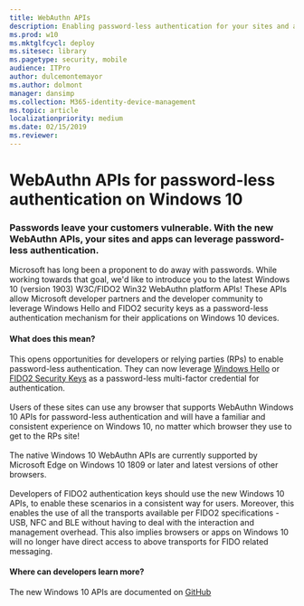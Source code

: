 ```yaml
---
title: WebAuthn APIs 
description: Enabling password-less authentication for your sites and apps
ms.prod: w10
ms.mktglfcycl: deploy
ms.sitesec: library
ms.pagetype: security, mobile
audience: ITPro
author: dulcemontemayor
ms.author: dolmont
manager: dansimp
ms.collection: M365-identity-device-management
ms.topic: article
localizationpriority: medium
ms.date: 02/15/2019
ms.reviewer: 
---
```

# WebAuthn APIs for password-less authentication on Windows 10 


### Passwords leave your customers vulnerable. With the new WebAuthn APIs, your sites and apps can leverage password-less authentication.

Microsoft has long been a proponent to do away with passwords.
While working towards that goal, we'd like to introduce you to the latest Windows 10 (version 1903) W3C/FIDO2 Win32 WebAuthn platform APIs!
These APIs allow Microsoft developer partners and the developer community to leverage Windows Hello and FIDO2 security keys
as a password-less authentication mechanism for their applications on Windows 10 devices. 

#### What does this mean?
This opens opportunities for developers or relying parties (RPs) to enable password-less authentication.
They can now leverage [Windows Hello](https://aka.ms/whfb) or [FIDO2 Security Keys](https://docs.microsoft.com/windows/security/identity-protection/hello-for-business/microsoft-compatible-security-key)
as a password-less multi-factor credential for authentication.  
<br>
Users of these sites can use any browser that supports WebAuthn Windows 10 APIs for password-less authentication
 and will have a familiar and consistent experience on Windows 10, no matter which browser they use to get to the RPs site!
<br> <br>
The native Windows 10 WebAuthn APIs are currently supported by Microsoft Edge on Windows 10 1809 or later
 and latest versions of other browsers.
<br> <br>
Developers of FIDO2 authentication keys should use the new Windows 10 APIs, to enable these scenarios in a consistent way for users.
 Moreover, this enables the use of all the transports available per FIDO2 specifications - USB, NFC and BLE
 without having to deal with the interaction and management overhead. 
This also implies browsers or apps on Windows 10 will no longer have direct access to above transports for FIDO related messaging. 

#### Where can developers learn more?
The new Windows 10 APIs are documented on [GitHub](https://github.com/Microsoft/webauthn)


